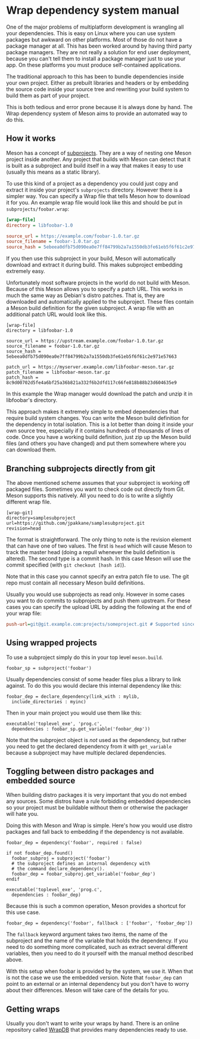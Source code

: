 # Wrap dependency system manual

One of the major problems of multiplatform development is wrangling
all your dependencies. This is easy on Linux where you can use system
packages but awkward on other platforms. Most of those do not have a
package manager at all. This has been worked around by having third
party package managers. They are not really a solution for end user
deployment, because you can't tell them to install a package manager
just to use your app. On these platforms you must produce
self-contained applications.

The traditional approach to this has been to bundle dependencies
inside your own project. Either as prebuilt libraries and headers or
by embedding the source code inside your source tree and rewriting
your build system to build them as part of your project.

This is both tedious and error prone because it is always done by
hand. The Wrap dependency system of Meson aims to provide an automated
way to do this.

## How it works

Meson has a concept of [subprojects](Subprojects.md). They are a way
of nesting one Meson project inside another. Any project that builds
with Meson can detect that it is built as a subproject and build
itself in a way that makes it easy to use (usually this means as a
static library).

To use this kind of a project as a dependency you could just copy and
extract it inside your project's `subprojects` directory. However
there is a simpler way. You can specify a Wrap file that tells Meson
how to download it for you. An example wrap file would look like this
and should be put in `subprojects/foobar.wrap`:

```ini
[wrap-file]
directory = libfoobar-1.0

source_url = https://example.com/foobar-1.0.tar.gz
source_filename = foobar-1.0.tar.gz
source_hash = 5ebeea0dfb75d090ea0e7ff84799b2a7a1550db3fe61eb5f6f61c2e971e57663
```

If you then use this subproject in your build, Meson will
automatically download and extract it during build. This makes
subproject embedding extremely easy.

Unfortunately most software projects in the world do not build with
Meson. Because of this Meson allows you to specify a patch URL. This
works in much the same way as Debian's distro patches. That is, they
are downloaded and automatically applied to the subproject. These
files contain a Meson build definition for the given subproject. A
wrap file with an additional patch URL would look like this.

```
[wrap-file]
directory = libfoobar-1.0

source_url = https://upstream.example.com/foobar-1.0.tar.gz
source_filename = foobar-1.0.tar.gz
source_hash = 5ebeea0dfb75d090ea0e7ff84799b2a7a1550db3fe61eb5f6f61c2e971e57663

patch_url = https://myserver.example.com/libfoobar-meson.tar.gz
patch_filename = libfoobar-meson.tar.gz
patch_hash = 8c9d00702d5fe4a6bf25a36b821a332f6b2dfd117c66fe818b88b23d604635e9
```

In this example the Wrap manager would download the patch and unzip it
in libfoobar's directory.

This approach makes it extremely simple to embed dependencies that
require build system changes. You can write the Meson build definition
for the dependency in total isolation. This is a lot better than doing
it inside your own source tree, especially if it contains hundreds of
thousands of lines of code. Once you have a working build definition,
just zip up the Meson build files (and others you have changed) and
put them somewhere where you can download them.

## Branching subprojects directly from git

The above mentioned scheme assumes that your subproject is working off
packaged files. Sometimes you want to check code out directly from
Git. Meson supports this natively. All you need to do is to write a
slightly different wrap file.

```
[wrap-git]
directory=samplesubproject
url=https://github.com/jpakkane/samplesubproject.git
revision=head
```

The format is straightforward. The only thing to note is the revision
element that can have one of two values. The first is `head` which
will cause Meson to track the master head (doing a repull whenever the
build definition is altered). The second type is a commit hash. In
this case Meson will use the commit specified (with `git checkout
[hash id]`).

Note that in this case you cannot specify an extra patch file to
use. The git repo must contain all necessary Meson build definitions.

Usually you would use subprojects as read only. However in some cases
you want to do commits to subprojects and push them upstream. For
these cases you can specify the upload URL by adding the following at
the end of your wrap file:

```ini
push-url=git@git.example.com:projects/someproject.git # Supported since version 0.37.0
```

## Using wrapped projects

To use a subproject simply do this in your top level `meson.build`.

```meson
foobar_sp = subproject('foobar')
```

Usually dependencies consist of some header files plus a library to
link against. To do this you would declare this internal dependency
like this:

```meson
foobar_dep = declare_dependency(link_with : mylib,
  include_directories : myinc)
```

Then in your main project you would use them like this:

```meson
executable('toplevel_exe', 'prog.c',
  dependencies : foobar_sp.get_variable('foobar_dep'))
```

Note that the subproject object is *not* used as the dependency, but
rather you need to get the declared dependency from it with
`get_variable` because a subproject may have multiple declared
dependencies.

## Toggling between distro packages and embedded source

When building distro packages it is very important that you do not
embed any sources. Some distros have a rule forbidding embedded
dependencies so your project must be buildable without them or
otherwise the packager will hate you.

Doing this with Meson and Wrap is simple. Here's how you would use
distro packages and fall back to embedding if the dependency is not
available.

```meson
foobar_dep = dependency('foobar', required : false)

if not foobar_dep.found()
  foobar_subproj = subproject('foobar')
  # the subproject defines an internal dependency with
  # the command declare_dependency().
  foobar_dep = foobar_subproj.get_variable('foobar_dep')
endif

executable('toplevel_exe', 'prog.c',
  dependencies : foobar_dep)
```

Because this is such a common operation, Meson provides a shortcut for
this use case.

```meson
foobar_dep = dependency('foobar', fallback : ['foobar', 'foobar_dep'])
```

The `fallback` keyword argument takes two items, the name of the
subproject and the name of the variable that holds the dependency. If
you need to do something more complicated, such as extract several
different variables, then you need to do it yourself with the manual
method described above.

With this setup when foobar is provided by the system, we use it. When
that is not the case we use the embedded version. Note that
`foobar_dep` can point to an external or an internal dependency but
you don't have to worry about their differences. Meson will take care
of the details for you.

## Getting wraps

Usually you don't want to write your wraps by hand. There is an online
repository called [WrapDB](Using-the-WrapDB.md) that provides many
dependencies ready to use.
